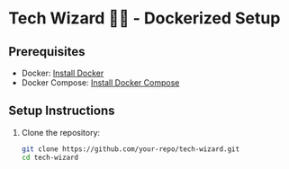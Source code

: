 # Tech Wizard 🧙‍♂️ - Dockerized Setup

## Prerequisites

- Docker: [Install Docker](https://docs.docker.com/get-docker/)
- Docker Compose: [Install Docker Compose](https://docs.docker.com/compose/install/)

## Setup Instructions

1. Clone the repository:

   ```sh
   git clone https://github.com/your-repo/tech-wizard.git
   cd tech-wizard
   ```
